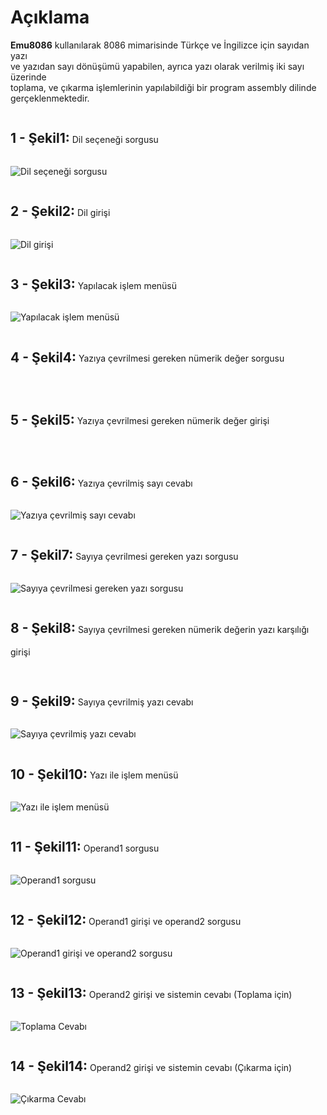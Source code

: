 <h1> Açıklama </h1>
<p>
<strong>Emu8086</strong> kullanılarak 8086 mimarisinde Türkçe ve İngilizce için sayıdan yazı <br> ve yazıdan sayı dönüşümü yapabilen, ayrıca yazı olarak verilmiş iki sayı üzerinde<br> toplama, ve çıkarma işlemlerinin yapılabildiği bir program assembly dilinde gerçeklenmektedir. 
</p>
<p> <h2 style="display: inline-block;">1 - Şekil1:</h2> Dil seçeneği sorgusu </p>
<img src="images/s1.png" alt="Dil seçeneği sorgusu" title="Dil seçeneği sorgusu">

<p> <h2 style="display: inline-block;">2 - Şekil2:</h2> Dil girişi </p>
<img src="images/s2.png" alt="Dil girişi " title="Dil girişi ">


<p> <h2 style="display: inline-block;">3 - Şekil3:</h2> Yapılacak işlem menüsü </p>
<img src="images/s3.png" alt="Yapılacak işlem menüsü" title="Yapılacak işlem menüsüu">


<p> <h2 style="display: inline-block;">4 - Şekil4:</h2> Yazıya çevrilmesi gereken nümerik değer sorgusu </p>
<img src="images/s4.png" alt="" title="">


<p> <h2 style="display: inline-block;">5 - Şekil5:</h2>  Yazıya çevrilmesi gereken nümerik değer girişi </p>
<img src="images/s5.png" alt="" title="">


<p> <h2 style="display: inline-block;">6 - Şekil6:</h2> Yazıya çevrilmiş sayı cevabı </p>
<img src="images/s6.png" alt="Yazıya çevrilmiş sayı cevabı" title="Yazıya çevrilmiş sayı cevabı">


<p> <h2 style="display: inline-block;">7 - Şekil7:</h2> Sayıya çevrilmesi gereken yazı sorgusu </p>
<img src="images/s7.png" alt="Sayıya çevrilmesi gereken yazı sorgusu" title="Sayıya çevrilmesi gereken yazı sorgusu">


<p> <h2 style="display: inline-block;">8 - Şekil8:</h2> Sayıya çevrilmesi gereken nümerik değerin yazı karşılığı girişi </p>
<img src="images/s8.png" alt="" title="">


<p> <h2 style="display: inline-block;">9 - Şekil9:</h2> Sayıya çevrilmiş yazı cevabı </p>
<img src="images/s9.png" alt="Sayıya çevrilmiş yazı cevabı" title="Sayıya çevrilmiş yazı cevabıSayıya çevrilmiş yazı cevabı">


<p> <h2 style="display: inline-block;">10 - Şekil10:</h2> Yazı ile işlem menüsü </p>
<img src="images/s10.png" alt="Yazı ile işlem menüsü" title="Yazı ile işlem menüsü">


<p> <h2 style="display: inline-block;">11 - Şekil11:</h2> Operand1 sorgusu </p>
<img src="images/s11.png" alt="Operand1 sorgusu" title="Operand1 sorgusu">


<p> <h2 style="display: inline-block;">12 - Şekil12:</h2> Operand1 girişi ve operand2 sorgusu </p>
<img src="images/s12.png" alt="Operand1 girişi ve operand2 sorgusu" title="Operand1 girişi ve operand2 sorgusu">


<p> <h2 style="display: inline-block;">13 - Şekil13:</h2> Operand2 girişi ve sistemin cevabı (Toplama için) </p>
<img src="images/s13.png" alt="Toplama Cevabı" title="Toplama Cevabı">

<p> <h2 style="display: inline-block;">14 - Şekil14:</h2> Operand2 girişi ve sistemin cevabı (Çıkarma için) </p>
<img src="images/s14.png" alt="Çıkarma Cevabı" title="Çıkarma Cevabı">

